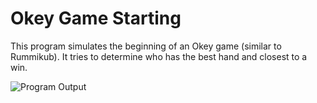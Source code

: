 # Okey Game Starting

This program simulates the beginning of an Okey game (similar to Rummikub).
It tries to determine who has the best hand and closest to a win.

![Program Output](https://github.com/omerbitikcioglu/DigitoyAssignment/blob/main/digitoyassignment.png)
